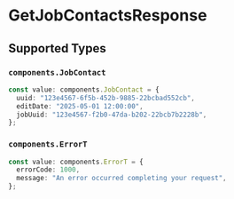# GetJobContactsResponse


## Supported Types

### `components.JobContact`

```typescript
const value: components.JobContact = {
  uuid: "123e4567-6f5b-452b-9885-22bcbad552cb",
  editDate: "2025-05-01 12:00:00",
  jobUuid: "123e4567-f2b0-47da-b202-22bcb7b2228b",
};
```

### `components.ErrorT`

```typescript
const value: components.ErrorT = {
  errorCode: 1000,
  message: "An error occurred completing your request",
};
```

